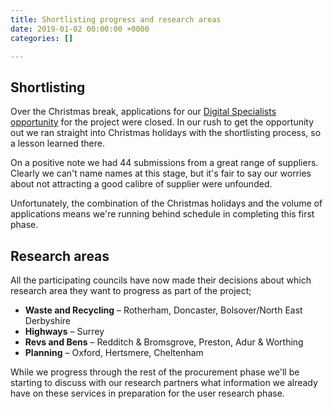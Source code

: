 ```yaml
---
title: Shortlisting progress and research areas
date: 2019-01-02 00:00:00 +0000
categories: []

---
```

## Shortlisting

Over the Christmas break, applications for our [Digital Specialists opportunity](https://www.digitalmarketplace.service.gov.uk/digital-outcomes-and-specialists/opportunities/8531) for the project were closed. In our rush to get the opportunity out we ran straight into Christmas holidays with the shortlisting process, so a lesson learned there.

On a positive note we had 44 submissions from a great range of suppliers. Clearly we can't name names at this stage, but it's fair to say our worries about not attracting a good calibre of supplier were unfounded. 

Unfortunately, the combination of the Christmas holidays and the volume of applications means we're running behind schedule in completing this first phase.

## Research areas

All the participating councils have now made their decisions about which research area they want to progress as part of the project;

* **Waste and Recycling** – Rotherham, Doncaster, Bolsover/North East Derbyshire
* **Highways** – Surrey
* **Revs and Bens** – Redditch & Bromsgrove, Preston, Adur & Worthing
* **Planning** – Oxford, Hertsmere, Cheltenham

While we progress through the rest of the procurement phase we'll be starting to discuss with our research partners what information we already have on these services in preparation for the user research phase. 